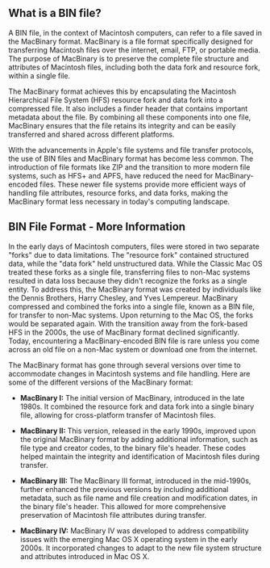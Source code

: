 ## What is a BIN file?

A BIN file, in the context of Macintosh computers, can refer to a file saved in the MacBinary format. MacBinary is a file format specifically designed for transferring Macintosh files over the internet, email, FTP, or portable media. The purpose of MacBinary is to preserve the complete file structure and attributes of Macintosh files, including both the data fork and resource fork, within a single file.

The MacBinary format achieves this by encapsulating the Macintosh Hierarchical File System (HFS) resource fork and data fork into a compressed file. It also includes a finder header that contains important metadata about the file. By combining all these components into one file, MacBinary ensures that the file retains its integrity and can be easily transferred and shared across different platforms.

With the advancements in Apple's file systems and file transfer protocols, the use of BIN files and MacBinary format has become less common. The introduction of file formats like ZIP and the transition to more modern file systems, such as HFS+ and APFS, have reduced the need for MacBinary-encoded files. These newer file systems provide more efficient ways of handling file attributes, resource forks, and data forks, making the MacBinary format less necessary in today's computing landscape.

## BIN File Format - More Information 

In the early days of Macintosh computers, files were stored in two separate "forks" due to data limitations. The "resource fork" contained structured data, while the "data fork" held unstructured data. While the Classic Mac OS treated these forks as a single file, transferring files to non-Mac systems resulted in data loss because they didn't recognize the forks as a single entity. To address this, the MacBinary format was created by individuals like the Dennis Brothers, Harry Chesley, and Yves Lempereur. MacBinary compressed and combined the forks into a single file, known as a BIN file, for transfer to non-Mac systems. Upon returning to the Mac OS, the forks would be separated again. With the transition away from the fork-based HFS in the 2000s, the use of MacBinary format declined significantly. Today, encountering a MacBinary-encoded BIN file is rare unless you come across an old file on a non-Mac system or download one from the internet.

The MacBinary format has gone through several versions over time to accommodate changes in Macintosh systems and file handling. Here are some of the different versions of the MacBinary format:

- **MacBinary I:** The initial version of MacBinary, introduced in the late 1980s. It combined the resource fork and data fork into a single binary file, allowing for cross-platform transfer of Macintosh files.

- **MacBinary II:** This version, released in the early 1990s, improved upon the original MacBinary format by adding additional information, such as file type and creator codes, to the binary file's header. These codes helped maintain the integrity and identification of Macintosh files during transfer.

- **MacBinary III:** The MacBinary III format, introduced in the mid-1990s, further enhanced the previous versions by including additional metadata, such as file name and file creation and modification dates, in the binary file's header. This allowed for more comprehensive preservation of Macintosh file attributes during transfer.

- **MacBinary IV:** MacBinary IV was developed to address compatibility issues with the emerging Mac OS X operating system in the early 2000s. It incorporated changes to adapt to the new file system structure and attributes introduced in Mac OS X.


